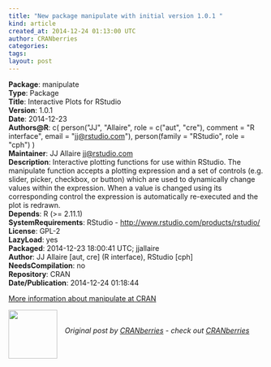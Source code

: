 ```yaml
---
title: "New package manipulate with initial version 1.0.1 "
kind: article
created_at: 2014-12-24 01:13:00 UTC
author: CRANberries
categories: 
tags: 
layout: post
---
```

<strong>Package</strong>: manipulate<br>
<strong>Type</strong>: Package<br>
<strong>Title</strong>: Interactive Plots for RStudio<br>
<strong>Version</strong>: 1.0.1<br>
<strong>Date</strong>: 2014-12-23<br>
<strong>Authors@R</strong>: c(
person("JJ", "Allaire", role = c("aut", "cre"),
comment = "R interface", email = "jj@rstudio.com"),
person(family = "RStudio", role = "cph")
)<br>
<strong>Maintainer</strong>: JJ Allaire <jj@rstudio.com><br>
<strong>Description</strong>: Interactive plotting functions for use within RStudio.
The manipulate function accepts a plotting expression and a set of
controls (e.g. slider, picker, checkbox, or button) which are used
to dynamically change values within the expression. When a value is
changed using its corresponding control the expression is
automatically re-executed and the plot is redrawn.<br>
<strong>Depends</strong>: R (>= 2.11.1)<br>
<strong>SystemRequirements</strong>: RStudio - http://www.rstudio.com/products/rstudio/<br>
<strong>License</strong>: GPL-2<br>
<strong>LazyLoad</strong>: yes<br>
<strong>Packaged</strong>: 2014-12-23 18:00:41 UTC; jjallaire<br>
<strong>Author</strong>: JJ Allaire [aut, cre] (R interface),
RStudio [cph]<br>
<strong>NeedsCompilation</strong>: no<br>
<strong>Repository</strong>: CRAN<br>
<strong>Date/Publication</strong>: 2014-12-24 01:18:44<br>

<p>
<a href="http://cran.r-project.org/web/packages/manipulate/index.html">More information about manipulate at CRAN</a><div class="author">
  <img src="" style="width: 96px; height: 96;">
  <span style="position: absolute; padding: 32px 15px;">
    <i>Original post by <a href="http://twitter.com/">CRANberries</a> - check out <a href="http://dirk.eddelbuettel.com/cranberries">CRANberries   </a></i>
  </span>
</div>
